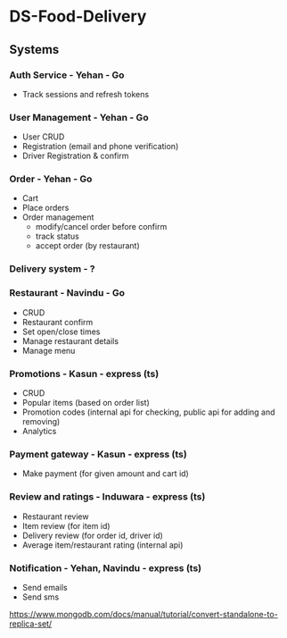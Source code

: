 # DS-Food-Delivery

## Systems

### Auth Service - Yehan - Go

- Track sessions and refresh tokens

### User Management - Yehan - Go

- User CRUD
- Registration (email and phone verification)
- Driver Registration & confirm

### Order - Yehan - Go

- Cart
- Place orders
- Order management
  - modify/cancel order before confirm
  - track status
  - accept order (by restaurant)

### Delivery system - ?

### Restaurant - Navindu - Go

- CRUD
- Restaurant confirm
- Set open/close times
- Manage restaurant details
- Manage menu

### Promotions - Kasun - express (ts)

- CRUD
- Popular items (based on order list)
- Promotion codes (internal api for checking, public api for adding and removing)
- Analytics

### Payment gateway - Kasun - express (ts)

- Make payment (for given amount and cart id)

### Review and ratings - Induwara - express (ts)

- Restaurant review
- Item review (for item id)
- Delivery review (for order id, driver id)
- Average item/restaurant rating (internal api)

### Notification - Yehan, Navindu - express (ts)

- Send emails
- Send sms

https://www.mongodb.com/docs/manual/tutorial/convert-standalone-to-replica-set/